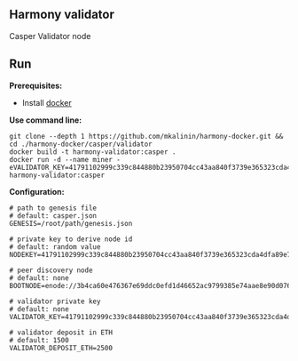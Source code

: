 ## Harmony validator
Casper Validator node

## Run

**Prerequisites:**
- Install [docker](https://docs.docker.com/install/)

**Use command line:**
```
git clone --depth 1 https://github.com/mkalinin/harmony-docker.git && cd ./harmony-docker/casper/validator
docker build -t harmony-validator:casper .
docker run -d --name miner -eVALIDATOR_KEY=41791102999c339c844880b23950704cc43aa840f3739e365323cda4dfa89e7a harmony-validator:casper
```

**Configuration:**
```
# path to genesis file
# default: casper.json
GENESIS=/root/path/genesis.json

# private key to derive node id
# default: random value
NODEKEY=41791102999c339c844880b23950704cc43aa840f3739e365323cda4dfa89e7a

# peer discovery node
# default: none
BOOTNODE=enode://3b4ca60e476367e69ddc0efd1d46652ac9799385e74aae8e90d076c7a3983d0f1e6901785097d6015032b14078164287dff714e194efb420fc70abd7d3e132b9@172.30.250.2:30303

# validator private key
# default: none
VALIDATOR_KEY=41791102999c339c844880b23950704cc43aa840f3739e365323cda4dfa89e7a

# validator deposit in ETH
# default: 1500
VALIDATOR_DEPOSIT_ETH=2500
```

